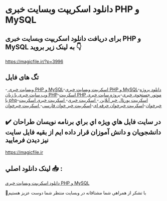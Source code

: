 # دانلود اسکریپت وبسایت خبری PHP و MySQL

## برای دریافت دانلود اسکریپت وبسایت خبری PHP و MySQL به لینک زیر بروید 👇

https://magicfile.ir/?p=3996

## تگ های فایل

-[ وبسایت خبری PHP و MySQL](https://magicfile.ir/product/%d8%a7%d8%b3%da%a9%d8%b1%db%8c%d9%be%d8%aa-%d9%88%d8%a8%d8%b3%d8%a7%db%8c%d8%aa-%d8%ae%d8%a8%d8%b1%db%8cphp-%d9%88-mysql/)-[اسکریپت  وبسایت خبری PHP و MySQL](https://magicfile.ir/product/%d8%a7%d8%b3%da%a9%d8%b1%db%8c%d9%be%d8%aa-%d9%88%d8%a8%d8%b3%d8%a7%db%8c%d8%aa-%d8%ae%d8%a8%d8%b1%db%8cphp-%d9%88-mysql/)-[دانلود پروژه وب سایت خبری با زبان PHP](https://magicfile.ir/product/%d8%a7%d8%b3%da%a9%d8%b1%db%8c%d9%be%d8%aa-%d9%88%d8%a8%d8%b3%d8%a7%db%8c%d8%aa-%d8%ae%d8%a8%d8%b1%db%8cphp-%d9%88-mysql/)-[اسکریپت PHP موتور جستجوی خبری](https://magicfile.ir/product/%d8%a7%d8%b3%da%a9%d8%b1%db%8c%d9%be%d8%aa-%d9%88%d8%a8%d8%b3%d8%a7%db%8c%d8%aa-%d8%ae%d8%a8%d8%b1%db%8cphp-%d9%88-mysql/)-[پروژه سایت خبری با php](https://magicfile.ir/product/%d8%a7%d8%b3%da%a9%d8%b1%db%8c%d9%be%d8%aa-%d9%88%d8%a8%d8%b3%d8%a7%db%8c%d8%aa-%d8%ae%d8%a8%d8%b1%db%8cphp-%d9%88-mysql/)-[اسکریپت پورتال خبر آنلاین ](https://magicfile.ir/product/%d8%a7%d8%b3%da%a9%d8%b1%db%8c%d9%be%d8%aa-%d9%88%d8%a8%d8%b3%d8%a7%db%8c%d8%aa-%d8%ae%d8%a8%d8%b1%db%8cphp-%d9%88-mysql/)-[ اسکریپت خبری](https://magicfile.ir/product/%d8%a7%d8%b3%da%a9%d8%b1%db%8c%d9%be%d8%aa-%d9%88%d8%a8%d8%b3%d8%a7%db%8c%d8%aa-%d8%ae%d8%a8%d8%b1%db%8cphp-%d9%88-mysql/)-[ اسکریپت خبری اسکریپت خبرخوان](https://magicfile.ir/product/%d8%a7%d8%b3%da%a9%d8%b1%db%8c%d9%be%d8%aa-%d9%88%d8%a8%d8%b3%d8%a7%db%8c%d8%aa-%d8%ae%d8%a8%d8%b1%db%8cphp-%d9%88-mysql/)-[اسکریپت خبرخوان حرفه ای](https://magicfile.ir/product/%d8%a7%d8%b3%da%a9%d8%b1%db%8c%d9%be%d8%aa-%d9%88%d8%a8%d8%b3%d8%a7%db%8c%d8%aa-%d8%ae%d8%a8%d8%b1%db%8cphp-%d9%88-mysql/)-[اسکریپت خبر خوان فارسی](https://magicfile.ir/product/%d8%a7%d8%b3%da%a9%d8%b1%db%8c%d9%be%d8%aa-%d9%88%d8%a8%d8%b3%d8%a7%db%8c%d8%aa-%d8%ae%d8%a8%d8%b1%db%8cphp-%d9%88-mysql/)-[ اسکریپت خبرخوان](https://magicfile.ir/product/%d8%a7%d8%b3%da%a9%d8%b1%db%8c%d9%be%d8%aa-%d9%88%d8%a8%d8%b3%d8%a7%db%8c%d8%aa-%d8%ae%d8%a8%d8%b1%db%8cphp-%d9%88-mysql/)

## ✔️ در سايت فايل هاي ويژه اي براي برنامه نويسان طراحان دانشجويان و دانش آموزان قرار داده ايم از بقيه فايل سايت نيز ديدن فرماييد

https://magicfile.ir


## لينک دانلود اصلي 📥 :

[دانلود اسکریپت وبسایت خبری PHP و MySQL](https://magicfile.ir/product/%d8%a7%d8%b3%da%a9%d8%b1%db%8c%d9%be%d8%aa-%d9%88%d8%a8%d8%b3%d8%a7%db%8c%d8%aa-%d8%ae%d8%a8%d8%b1%db%8cphp-%d9%88-mysql/) 


🙏با تشکر از همراهي شما مشتاقانه در وبسایت منتظر شما دوست عزیز هستیم

